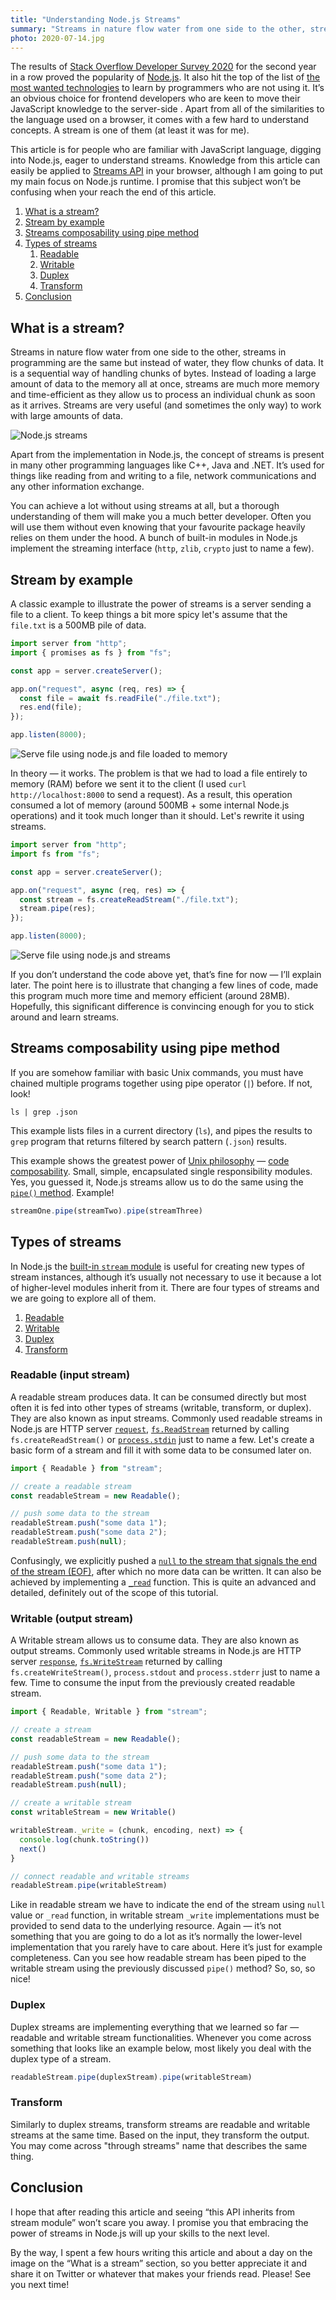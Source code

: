 ```yaml
---
title: "Understanding Node.js Streams"
summary: "Streams in nature flow water from one side to the other, streams in programming are the same but instead of water, they flow chunks of data. It is a sequential way of handling chunks of bytes. You can achieve a lot without using streams at all, but a thorough understanding of them will make you a much better developer."
photo: 2020-07-14.jpg
---
```


The results of [Stack Overflow Developer Survey 2020](https://insights.stackoverflow.com/survey/2020#technology-other-frameworks-libraries-and-tools) for the second year in a row proved the popularity of [Node.js](https://nodejs.org/). It also hit the top of the list of [the most wanted technologies](https://insights.stackoverflow.com/survey/2020#technology-most-loved-dreaded-and-wanted-other-frameworks-libraries-and-tools-wanted3) to learn by programmers who are not using it. It’s an obvious choice for frontend developers who are keen to move their JavaScript knowledge to the server-side . Apart from all of the similarities to the language used on a browser, it comes with a few hard to understand concepts. A stream is one of them (at least it was for me).

This article is for people who are familiar with JavaScript language, digging into Node.js, eager to understand streams. Knowledge from this article can easily be applied to [Streams API](https://streams.spec.whatwg.org) in your browser, although I am going to put my main focus on Node.js runtime. I promise that this subject won’t be confusing when your reach the end of this article.

1. [What is a stream?](#what-is-a-stream)
2. [Stream by example](#stream-by-example)
3. [Streams composability using pipe method](#streams-composability-using-pipe-method)
4. [Types of streams](#types-of-streams)
    1. [Readable](#readable-input-stream)
    2. [Writable](#writable-output-stream)
    3. [Duplex](#duplex)
    4. [Transform](#transform)
5. [Conclusion](#conclusion)

## What is a stream?

Streams in nature flow water from one side to the other, streams in programming are the same but instead of water, they flow chunks of data. It is a sequential way of handling chunks of bytes. Instead of loading a large amount of data to the memory all at once, streams are much more memory and time-efficient as they allow us to process an individual chunk as soon as it arrives. Streams are very useful (and sometimes the only way) to work with large amounts of data.

![Node.js streams](/photos/2020-07-14-1.png)

Apart from the implementation in Node.js, the concept of streams is present in many other programming languages like C++, Java and .NET. It’s used for things like reading from and writing to a file, network communications and any other information exchange.

You can achieve a lot without using streams at all, but a thorough understanding of them will make you a much better developer. Often you will use them without even knowing that your favourite package heavily relies on them under the hood. A bunch of built-in modules in Node.js implement the streaming interface (`http`, `zlib`, `crypto` just to name a few).

## Stream by example

A classic example to illustrate the power of streams is a server sending a file to a client. To keep things a bit more spicy let's assume that the `file.txt` is a 500MB pile of data.

```js
import server from "http";
import { promises as fs } from "fs";

const app = server.createServer();

app.on("request", async (req, res) => {
  const file = await fs.readFile("./file.txt");
  res.end(file);
});

app.listen(8000);
```

![Serve file using node.js and file loaded to memory](/photos/2020-07-14-2.jpg)

In theory — it works. The problem is that we had to load a file entirely to memory (RAM) before we sent it to the client (I used `curl http://localhost:8000` to send a request). As a result, this operation consumed a lot of memory (around 500MB + some internal Node.js operations) and it took much longer than it should. Let's rewrite it using streams.

```js
import server from "http";
import fs from "fs";

const app = server.createServer();

app.on("request", async (req, res) => {
  const stream = fs.createReadStream("./file.txt");
  stream.pipe(res);
});

app.listen(8000);
```

![Serve file using node.js and streams](/photos/2020-07-14-3.jpg)

If you don’t understand the code above yet, that’s fine for now — I’ll explain later. The point here is to illustrate that changing a few lines of code, made this program much more time and memory efficient (around 28MB). Hopefully, this significant difference is convincing enough for you to stick around and learn streams.

## Streams composability using pipe method

If you are somehow familiar with basic Unix commands, you must have chained multiple programs together using pipe operator (`|`) before. If not, look!

```
ls | grep .json 
```

This example lists files in a current directory (`ls`), and pipes the results to `grep` program that returns filtered by search pattern (`.json`) results.

This example shows the greatest power of [Unix philosophy](https://en.wikipedia.org/wiki/Unix_philosophy) — [code composability](https://en.wikipedia.org/wiki/Composability). Small, simple, encapsulated single responsibility modules. Yes, you guessed it, Node.js streams allow us to do the same using the [`pipe()` method](https://nodejs.org/api/stream.html#stream_readable_pipe_destination_options). Example!

```js
streamOne.pipe(streamTwo).pipe(streamThree)
```

## Types of streams

In Node.js the [built-in `stream` module](https://nodejs.org/api/stream.html) is useful for creating new types of stream instances, although it’s usually not necessary to use it because a lot of higher-level modules inherit from it. There are four types of streams and we are going to explore all of them.

1. [Readable](#readable-input-stream)
2. [Writable](#writable-output-stream)
3. [Duplex](#duplex)
4. [Transform](#transform)

### Readable (input stream)

A readable stream produces data. It can be consumed directly but most often it is fed into other types of streams (writable, transform, or duplex). They are also known as input streams. Commonly used readable streams in Node.js are HTTP server [`request`](https://nodejs.org/api/http.html#http_event_request), [`fs.ReadStream`](https://nodejs.org/api/fs.html#fs_class_fs_readstream) returned by calling `fs.createReadStream()` or [`process.stdin`](https://nodejs.org/api/process.html#process_process_stdin) just to name a few. Let's create a basic form of a stream and fill it with some data to be consumed later on.

```js
import { Readable } from "stream";

// create a readable stream
const readableStream = new Readable();

// push some data to the stream
readableStream.push("some data 1");
readableStream.push("some data 2");
readableStream.push(null);
```

Confusingly, we explicitly pushed a [`null` to the stream that signals the end of the stream (EOF)](https://nodejs.org/api/stream.html#stream_readable_push_chunk_encoding), after which no more data can be written. It can also be achieved by implementing a [`_read`](https://nodejs.org/api/stream.html#stream_readable_read_size_1) function. This is quite an advanced and detailed, definitely out of the scope of this tutorial.

### Writable (output stream)

A Writable stream allows us to consume data. They are also known as output streams. Commonly used writable streams in Node.js are HTTP server [`response`](https://nodejs.org/api/http.html#http_class_http_serverresponse), [`fs.WriteStream`](https://nodejs.org/api/fs.html#fs_class_fs_writestream) returned by calling `fs.createWriteStream()`, `process.stdout` and `process.stderr` just to name a few. Time to consume the input from the previously created readable stream. 

```js
import { Readable, Writable } from "stream";

// create a stream
const readableStream = new Readable();

// push some data to the stream
readableStream.push("some data 1");
readableStream.push("some data 2");
readableStream.push(null);

// create a writable stream
const writableStream = new Writable()

writableStream._write = (chunk, encoding, next) => {
  console.log(chunk.toString())
  next()
}

// connect readable and writable streams
readableStream.pipe(writableStream)
```

Like in readable stream we have to indicate the end of the stream using `null` value or `_read` function, in writable stream `_write` implementations must be provided to send data to the underlying resource. Again — it’s not something that you are going to do a lot as it’s normally the lower-level implementation that you rarely have to care about. Here it’s just for example completeness. Can you see how readable stream has been piped to the writable stream using the previously discussed `pipe()` method? So, so, so nice!

### Duplex

Duplex streams are implementing everything that we learned so far — readable and writable stream functionalities. Whenever you come across something that looks like an example below, most likely you deal with the duplex type of a stream.

```js
readableStream.pipe(duplexStream).pipe(writableStream)
```

### Transform

Similarly to duplex streams, transform streams are readable and writable streams at the same time. Based on the input, they transform the output. You may come across "through streams" name that describes the same thing.

## Conclusion

I hope that after reading this article and seeing “this API inherits from stream module” won’t scare you away. I promise you that embracing the power of streams in Node.js will up your skills  to the next level.

By the way, I spent a few hours writing this article and about a day on the image on the “What is a stream” section, so you better appreciate it and share it on Twitter or whatever that makes your friends read. Please! See you next time! 
